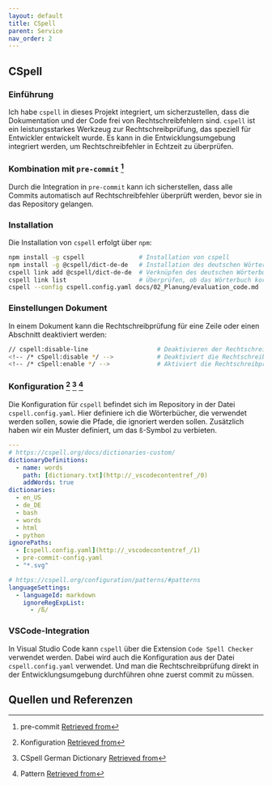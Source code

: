 ```yaml
---
layout: default
title: CSpell
parent: Service
nav_order: 2
---
```


## CSpell

### Einführung

Ich habe `cspell` in dieses Projekt integriert, um sicherzustellen, dass die Dokumentation und der Code frei von Rechtschreibfehlern sind. `cspell` ist ein leistungsstarkes Werkzeug zur Rechtschreibprüfung, das speziell für Entwickler entwickelt wurde. Es kann in die Entwicklungsumgebung integriert werden, um Rechtschreibfehler in Echtzeit zu überprüfen.

### Kombination mit `pre-commit` [^1]

Durch die Integration in `pre-commit` kann ich sicherstellen, dass alle Commits automatisch auf Rechtschreibfehler überprüft werden, bevor sie in das Repository gelangen.

### Installation

Die Installation von `cspell` erfolgt über `npm`:

```bash
npm install -g cspell               # Installation von cspell
npm install -g @cspell/dict-de-de   # Installation des deutschen Wörterbuchs
cspell link add @cspell/dict-de-de  # Verknüpfen des deutschen Wörterbuchs
cspell link list                    # Überprüfen, ob das Wörterbuch korrekt verknüpft ist
cspell --config cspell.config.yaml docs/02_Planung/evaluation_code.md  # Überprüfen einer Datei mit Config File

```

### Einstellungen Dokument

In einem Dokument kann die Rechtschreibprüfung für eine Zeile oder einen Abschnitt deaktiviert werden:

```bash
// cspell:disable-line                   # Deaktivieren der Rechtschreibprüfung in einer Linie
<!-- /* cSpell:disable */ -->            # Deaktiviert die Rechtschreibprüfung
<!-- /* cSpell:enable */ -->             # Aktiviert die Rechtschreibprüfung
```

### Konfiguration [^2] [^3] [^4]

Die Konfiguration für `cspell` befindet sich im Repository in der Datei `cspell.config.yaml`.
Hier definiere ich die Wörterbücher, die verwendet werden sollen, sowie die Pfade, die ignoriert werden sollen. Zusätzlich haben wir ein Muster definiert, um das `ß`-Symbol zu verbieten.

```yaml
---
# https://cspell.org/docs/dictionaries-custom/
dictionaryDefinitions:
  - name: words
    path: [dictionary.txt](http://_vscodecontentref_/0)
    addWords: true
dictionaries:
  - en_US
  - de_DE
  - bash
  - words
  - html
  - python
ignorePaths:
  - [cspell.config.yaml](http://_vscodecontentref_/1)
  - pre-commit-config.yaml
  - "*.svg"

# https://cspell.org/configuration/patterns/#patterns
languageSettings:
  - languageId: markdown
    ignoreRegExpList:
      - /ß/
```

### VSCode-Integration

In Visual Studio Code kann `cspell` über die Extension `Code Spell Checker` verwendet werden.
Dabei wird auch die Konfiguration aus der Datei `cspell.config.yaml` verwendet.
Und man die Rechtschreibprüfung direkt in der Entwicklungsumgebung durchführen ohne zuerst commit zu müssen.

## Quellen und Referenzen

[^1]:pre-commit [Retrieved from](https://pre-commit.com/)
[^2]:Konfiguration [Retrieved from](https://cspell.org/configuration/)
[^3]:CSpell German Dictionary [Retrieved from](https://github.com/streetsidesoftware/cspell-dicts/blob/main/dictionaries/de_DE/README.md)
[^4]:Pattern [Retrieved from](https://cspell.org/configuration/patterns/#patterns)
